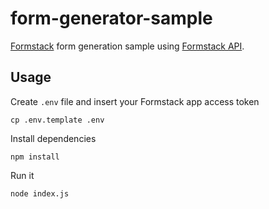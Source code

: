 # form-generator-sample
[Formstack](https://www.formstack.com/) form generation sample using [Formstack API](https://developers.formstack.com/).

## Usage
Create `.env` file and insert your Formstack app access token

```
cp .env.template .env
```

Install dependencies

```
npm install
```

Run it

```
node index.js
```
